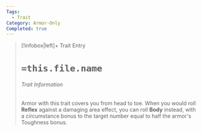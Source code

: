 ```yaml
---
Tags:
  - Trait
Category: Armor-Only
Completed: true
---
```

> [!infobox|left]+ Trait Entry
> # `=this.file.name`
> ###### Trait Information
> Armor with this trait covers you from head to toe. When you would roll **Reflex** against a damaging area effect, you can roll **Body** instead, with a circumstance bonus to the target number equal to half the armor's Toughness bonus. 